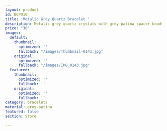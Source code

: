 ```yaml
---
layout: product
id: BGP010
title: 'Metalic Grey Quartz Bracelet '
description: Metalic grey quartz crystals with grey patina spacer beads.
price: "38"
images:
  default:
    thumbnail:
      optimized: ''
      fallback: "/images/Thumbnail-0143.jpg"
    original:
      optimized: ''
      fallback: "/images/IMG_0143.jpg"
  featured:
    thumbnail:
      optimized: ''
      fallback: ''
    original:
      optimized: ''
      fallback: ''
category: bracelets
material: grey-patina
featured: false
section: Store

---
```

